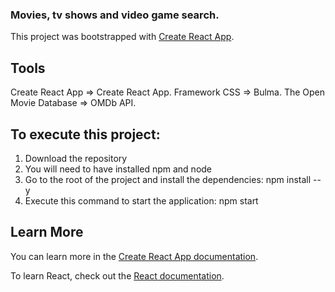 ### Movies, tv shows and video game search.

This project was bootstrapped with [Create React App](https://github.com/facebook/create-react-app).

## Tools
Create React App => Create React App.
Framework CSS => Bulma.
The Open Movie Database => OMDb API.

## To execute this project:
1. Download the repository
2. You will need to have installed npm and node
3. Go to the root of the project and install the dependencies: npm install --y
4. Execute this command to start the application: npm start


## Learn More

You can learn more in the [Create React App documentation](https://facebook.github.io/create-react-app/docs/getting-started).

To learn React, check out the [React documentation](https://reactjs.org/).

